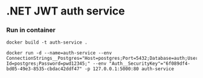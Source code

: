 # .NET JWT auth service

### Run in container

```
docker build -t auth-service .

docker run -d --name=auth-service --env ConnectionStrings__Postgres="Host=postgres;Port=5432;Database=auth;User Id=postgres;Password=pwd12345;" --env "Auth__SecurityKey"="6f089df4-bd05-49e3-8535-cbdac42ddf47" -p 127.0.0.1:5000:80 auth-service
```